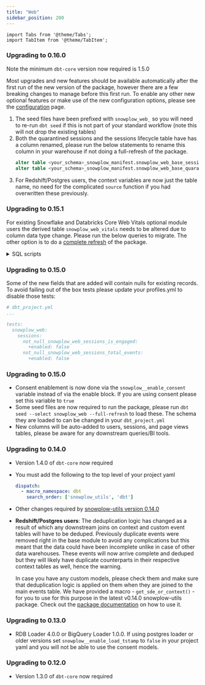 ```yaml
---
title: "Web"
sidebar_position: 200
---
```

```mdx-code-block
import Tabs from '@theme/Tabs';
import TabItem from '@theme/TabItem';
```

### Upgrading to 0.16.0

Note the minimum `dbt-core` version now required is 1.5.0

Most upgrades and new features should be available automatically after the first run of the new version of the package, however there are a few breaking changes to manage before this first run. To enable any other new optional features or make use of the new configuration options, please see the [configuration](/docs/modeling-your-data/modeling-your-data-with-dbt/dbt-configuration/web/index.md) page.

1. The seed files have been prefixed with `snowplow_web_` so you will need to re-run `dbt seed` if this is not part of your standard workflow (note this will not drop the existing tables)
2. Both the quarantined sessions and the sessions lifecycle table have has a column renamed, please run the below statements to rename this column in your warehouse if not doing a full-refresh of the package.
    ```sql
    alter table <your_schema>_snowplow_manifest.snowplow_web_base_sessions_lifecycle_manifest rename column session_id to session_identifier;
    alter table <your_schema>_snowplow_manifest.snowplow_web_base_quarantined_sessions rename column session_id to session_identifier;
    ```
3. For Redshift/Postgres users, the context variables are now just the table name, no need for the complicated `source` function if you had overwritten these previously.

### Upgrading to 0.15.1

For existing Snowflake and Databricks Core Web Vitals optional module users the derived table `snowplow_web_vitals` needs to be altered due to column data type change. Please run the below queries to migrate.
The other option is to do a [complete refresh](/docs/modeling-your-data/modeling-your-data-with-dbt/dbt-operation/full-or-partial-refreshes/index.md#complete-refresh-of-snowplow-package) of the package.

<details>
  <summary>SQL scripts</summary>
<Tabs groupId="warehouse" queryString>
<TabItem value="snowflake" label="snowflake" default>

```sql
create table (your_schema)_derived.snowplow_web_vitals_new
(

    event_id               STRING,
    event_name             STRING,
    app_id                 STRING,
    platform               STRING,
    domain_userid          STRING,
    user_id                STRING,
    page_view_id           STRING,
    domain_sessionid       STRING,
    collector_tstamp       TIMESTAMP,
    derived_tstamp         TIMESTAMP,
    load_tstamp            TIMESTAMP,
    geo_country            STRING,
    page_url               STRING,
    url_group              STRING,
    page_title             STRING,
    useragent              STRING,
    device_class           STRING,
    device_name            STRING,
    agent_name             STRING,
    agent_version          STRING,
    operating_system_name  STRING,
    lcp                    DECIMAL(14, 4),
    fcp                    DECIMAL(14, 4),
    fid                    DECIMAL(14, 4),
    cls                    DECIMAL(14, 4),
    inp                    DECIMAL(14, 4),
    ttfb                   DECIMAL(14, 4),
    navigation_type        STRING,
    dedupe_index           INT,
    lcp_result             STRING,
    fid_result             STRING,
    cls_result             STRING,
    ttfb_result            STRING,
    inp_result             STRING
);

insert into (your_schema)_derived.snowplow_web_vitals_new  select * from (your_schema)_derived.snowplow_web_vitals;
drop table (your_schema)_derived.snowplow_web_vitals;
alter table (your_schema)_derived.snowplow_web_vitals_new rename to (your_schema)_derived.snowplow_web_vitals;
```

</TabItem>

<TabItem value="databricks" label="databricks">

```sql
create table (your_schema)_derived.snowplow_web_vitals_new
(
    event_id               STRING,
    event_name             STRING,
    app_id                 STRING,
    platform               STRING,
    domain_userid          STRING,
    user_id                STRING,
    page_view_id           STRING,
    domain_sessionid       STRING,
    collector_tstamp       TIMESTAMP,
    derived_tstamp         TIMESTAMP,
    load_tstamp            TIMESTAMP,
    geo_country            STRING,
    page_url               STRING,
    url_group              STRING,
    page_title             STRING,
    useragent              STRING,
    device_class           STRING,
    device_name            STRING,
    agent_name             STRING,
    agent_version          STRING,
    operating_system_name  STRING,
    lcp                    DECIMAL(14, 4),
    fcp                    DECIMAL(14, 4),
    fid                    DECIMAL(14, 4),
    cls                    DECIMAL(14, 4),
    inp                    DECIMAL(14, 4),
    ttfb                   DECIMAL(14, 4),
    navigation_type        STRING,
    dedupe_index           INT,
    lcp_result             STRING,
    fid_result             STRING,
    cls_result             STRING,
    ttfb_result            STRING,
    inp_result             STRING
);

insert into (your_schema)_derived.snowplow_web_vitals_new  select * from (your_schema)_derived.snowplow_web_vitals;
drop table (your_schema)_derived.snowplow_web_vitals;
create table (your_schema)_derived.snowplow_web_vitals select * from (your_schema)_derived.snowplow_web_vitals_new;
drop table (your_schema)_derived.snowplow_web_vitals_new;

```

</TabItem>
</Tabs>
</details>

### Upgrading to 0.15.0

Some of the new fields that are added will contain nulls for existing records. To avoid failing out of the box tests please update your profiles.yml to disable those tests:

```yml
# dbt_project.yml
...

tests:
  snowplow_web:
    sessions:
      not_null_snowplow_web_sessions_is_engaged:
        +enabled: false
      not_null_snowplow_web_sessions_total_events:
        +enabled: false
```


### Upgrading to 0.15.0

- Consent enablement is now done via the `snowplow__enable_consent` variable instead of via the enable block. If you are using consent please set this variable to `true`
- Some seed files are now required to run the package, please run `dbt seed --select snowplow_web --full-refresh` to load these. The schema they are loaded to can be changed in your `dbt_project.yml`
- New columns will be auto-added to users, sessions, and page views tables, please be aware for any downstream queries/BI tools.

### Upgrading to 0.14.0

- Version 1.4.0 of `dbt-core` now required
- You must add the following to the top level of your project yaml
    ```yml title="dbt_project.yml"
    dispatch:
      - macro_namespace: dbt
        search_order: ['snowplow_utils', 'dbt']
    ```
- Other changes required by [snowplow-utils version 0.14.0](/docs/modeling-your-data/modeling-your-data-with-dbt/migration-guides/utils/index.md#upgrading-to-0140)

- **Redshift/Postgres users**: The deduplication logic has changed as a result of which any downstream joins on context and custom event tables will have to be deduped. Previously duplicate events were removed right in the base module to avoid any complications but this meant that the data could have been incomplete unlike in case of other data warehouses. These events will now arrive complete and deduped but they will likely have duplicate counterparts in their respective context tables as well, hence the warning.

    In case you have any custom models, please check them and make sure that deduplication logic is applied on them when they are joined to the main events table. We have provided a macro - `get_sde_or_context()` - for you to use for this purpose in the latest v0.14.0 snowplow-utils package. Check out the [package documentation](https://snowplow.github.io/dbt-snowplow-utils/#!/overview/snowplow_utils) on how to use it.

### Upgrading to 0.13.0
- RDB Loader 4.0.0 or BigQuery Loader 1.0.0. If using postgres loader or older versions set `snowplow__enable_load_tstamp` to `false` in your project yaml and you will not be able to use the consent models.


### Upgrading to 0.12.0
- Version 1.3.0 of `dbt-core` now required
